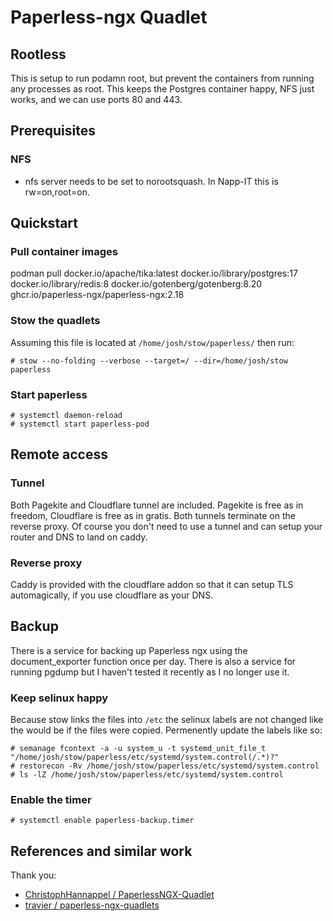 # Paperless-ngx Quadlet

## Rootless

This is setup to run podamn root, but prevent the containers from running any processes as root. This keeps the Postgres container happy, NFS just works, and we can use ports 80 and 443.

## Prerequisites

### NFS

- nfs server needs to be set to norootsquash. In Napp-IT this is rw=on,root=on.

## Quickstart

### Pull container images

podman pull docker.io/apache/tika:latest docker.io/library/postgres:17 docker.io/library/redis:8 docker.io/gotenberg/gotenberg:8.20 ghcr.io/paperless-ngx/paperless-ngx:2.18

### Stow the quadlets

Assuming this file is located at `/home/josh/stow/paperless/` then run:

    # stow --no-folding --verbose --target=/ --dir=/home/josh/stow paperless

### Start paperless

    # systemctl daemon-reload
    # systemctl start paperless-pod

## Remote access

### Tunnel 

Both Pagekite and Cloudflare tunnel are included. Pagekite is free as in freedom, Cloudflare is free as in gratis. Both tunnels terminate on the reverse proxy. Of course you don't need to use a tunnel and can setup your router and DNS to land on caddy.

### Reverse proxy

Caddy is provided with the cloudflare addon so that it can setup TLS automagically, if you use cloudflare as your DNS.

## Backup

There is a service for backing up Paperless ngx using the document_exporter function once per day. There is also a service for running pgdump but I haven't tested it recently as I no longer use it.

### Keep selinux happy 

Because stow links the files into `/etc` the selinux labels are not changed like the would be if the files were copied. Permenently update the labels like so:

    # semanage fcontext -a -u system_u -t systemd_unit_file_t "/home/josh/stow/paperless/etc/systemd/system.control(/.*)?"
    # restorecon -Rv /home/josh/stow/paperless/etc/systemd/system.control
    # ls -lZ /home/josh/stow/paperless/etc/systemd/system.control

### Enable the timer

    # systemctl enable paperless-backup.timer

## References and similar work

Thank you:

- [ChristophHannappel / PaperlessNGX-Quadlet](https://github.com/ChristophHannappel/PaperlessNGX-Quadlet)
- [travier / paperless-ngx-quadlets](https://github.com/travier/paperless-ngx-quadlets)
